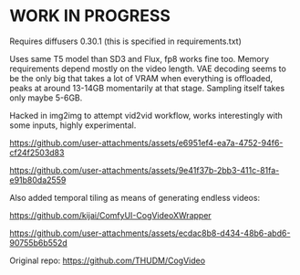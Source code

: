 # WORK IN PROGRESS

Requires diffusers 0.30.1 (this is specified in requirements.txt)

Uses same T5 model than SD3 and Flux, fp8 works fine too. Memory requirements depend mostly on the video length. 
VAE decoding seems to be the only big that takes a lot of VRAM when everything is offloaded, peaks at around 13-14GB momentarily at that stage.
Sampling itself takes only maybe 5-6GB.

Hacked in img2img to attempt vid2vid workflow, works interestingly with some inputs, highly experimental.

https://github.com/user-attachments/assets/e6951ef4-ea7a-4752-94f6-cf24f2503d83

https://github.com/user-attachments/assets/9e41f37b-2bb3-411c-81fa-e91b80da2559

Also added temporal tiling as means of generating endless videos:

https://github.com/kijai/ComfyUI-CogVideoXWrapper

https://github.com/user-attachments/assets/ecdac8b8-d434-48b6-abd6-90755b6b552d



Original repo:
https://github.com/THUDM/CogVideo
